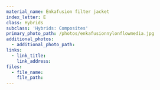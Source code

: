 ```yaml
---
material_name: Enkafusion filter jacket
index_letter: E
class: Hybrids
subclass: 'Hybrids: Composites'
primary_photo_path: /photos/enkafusionnylonflowmedia.jpg
additional_photos:
  - additional_photo_path:
links:
  - link_title:
    link_address:
files:
  - file_name:
    file_path:
---
```



